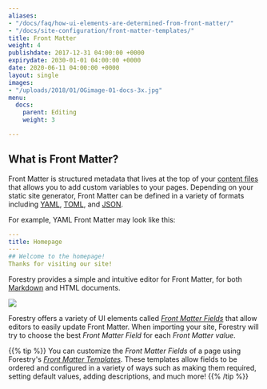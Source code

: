 ```yaml
---
aliases:
- "/docs/faq/how-ui-elements-are-determined-from-front-matter/"
- "/docs/site-configuration/front-matter-templates/"
title: Front Matter
weight: 4
publishdate: 2017-12-31 04:00:00 +0000
expirydate: 2030-01-01 04:00:00 +0000
date: 2020-06-11 04:00:00 +0000
layout: single
images:
- "/uploads/2018/01/OGimage-01-docs-3x.jpg"
menu:
  docs:
    parent: Editing
    weight: 3

---
```

## What is Front Matter?

Front Matter is structured metadata that lives at the top of your [content files](/docs/faqs/glossary/content-files/) that allows you to add custom variables to your pages. Depending on your static site generator, Front Matter can be defined in a variety of formats including [YAML](/docs/faqs/glossary/front-matter#yaml), [TOML](/docs/faqs/glossary/front-matter#toml), and [JSON](/docs/faqs/glossary/front-matter#json).

For example, YAML Front Matter may look like this:

```yaml
---
title: Homepage
---
## Welcome to the homepage!
Thanks for visiting our site!
```

Forestry provides a simple and intuitive editor for Front Matter, for both [Markdown](/docs/editing/markdown-editor/) and HTML documents.

![](/uploads/2018/01/14.png)

Forestry offers a variety of UI elements called [_Front Matter Fields_](/docs/settings/fields/) that allow editors to easily update Front Matter. When importing your site, Forestry will try to choose the best _Front Matter Field_ for each _Front Matter value_.

{{% tip %}} You can customize the _Front Matter Fields_ of a page using Forestry's [_Front Matter Templates_](/docs/settings/front-matter-templates/). These templates allow fields to be ordered and configured in a variety of ways such as making them required, setting default values, adding descriptions, and much more! {{% /tip %}}